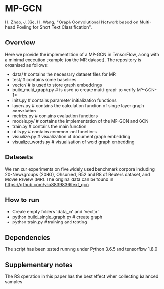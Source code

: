 # MP-GCN
H. Zhao, J. Xie, H. Wang, "Graph Convolutional Network based on Multi-head Pooling for Short Text Classification".

## Overview
Here we provide the implementation of a MP-GCN in TensorFlow, along with a minimal execution example (on the MR dataset). The repository is organised as follows:

* data/  # contains the necessary dataset files for MR
* test/  # contains some baselines
* vector/  # is used to store graph embeddings
* build_multi_graph.py  # is used to create multi-graph to verify MP-GCN-1*
* inits.py  # contains parameter initialization functions
* layers.py  # contains the calculation function of single layer graph convolution
* metrics.py  # contains evaluation functions
* models.py/  # contains the implementation of the MP-GCN and GCN
* train.py  # contains the main function
* utils.py  # contains common tool functions
* visualize.py  # visualization of document graph embedding
* visualize_words.py  # visualization of word graph embedding

## Datesets
We ran our experiments on five widely used benchmark corpora including 20-Newsgroups (20NG), Ohsumed, R52 and R8 of Reuters dataset, and Movie Review (MR). The original data can be found in https://github.com/yao8839836/text_gcn

## How to run
* Create empty folders 'data_m' and 'vector'
* python build_single_graph.py  # create graph
* python train.py  # training and testing

## Dependencies
The script has been tested running under Python 3.6.5 and tensorflow 1.8.0

## Supplementary notes
The RS operation in this paper has the best effect when collecting balanced samples
